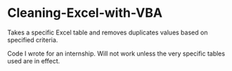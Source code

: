 # Cleaning-Excel-with-VBA
Takes a specific Excel table and removes duplicates values based on specified criteria.

Code I wrote for an internship. Will not work unless the very specific tables used are in effect.
